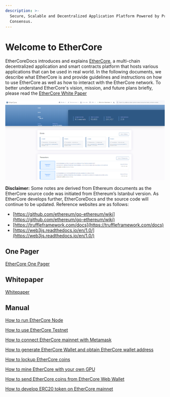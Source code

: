 ```yaml
---
description: >-
  Secure, Scalable and Decentralized Application Platform Powered by ProgPoW
  Consensus.
---
```


# Welcome to EtherCore

EtherCoreDocs introduces and explains [EtherCore](https://ethercore.org), a multi-chain decentralized application and smart contracts platform that hosts various applications that can be used in real world. In the following documents, we describe what EtherCore is and provide guidelines and instructions on how to use EtherCore as well as how to interact with the EtherCore network. To better understand EtherCore's vision, mission, and future plans briefly, please read the [EtherCore White Paper](https://github.com/ethercore/docs/tree/6f35a0613efe786ca8df8811da1895f8d47d4c27/whitepaper/EtherCore-Whitepaper.pdf)

![EtherCore Block Explorer](.gitbook/assets/ethercore-explorer.png)

**Disclaimer:** Some notes are derived from Ethereum documents as the EtherCore source code was initiated from Ethereum’s Istanbul version. As EtherCore develops further, EtherCoreDocs and the source code will continue to be updated. Reference websites are as follows:

* [https://github.com/ethereum/go-ethereum/wiki](https://github.com/ethereum/go-ethereum/wiki)
* [https://truffleframework.com/docs](https://truffleframework.com/docs)
* [https://web3js.readthedocs.io/en/1.0/](https://web3js.readthedocs.io/en/1.0/)

## One Pager

[EtherCore One Pager](https://github.com/ethercore/docs/tree/6f35a0613efe786ca8df8811da1895f8d47d4c27/onepager/EtherCore-One-Pager.pdf)

## Whitepaper

[Whitepaper](https://github.com/ethercore/docs/tree/6f35a0613efe786ca8df8811da1895f8d47d4c27/whitepaper/EtherCore-Whitepaper.pdf)

## Manual

[How to run EtherCore Node](https://github.com/ethercore/docs/blob/master/manual/EtherCore-Node-Manual.pdf)

[How to use EtherCore Testnet](https://github.com/ethercore/docs/blob/master/manual/How-to-use-EtherCore-Testnet.pdf)

[How to connect EtherCore mainnet with Metamask](https://github.com/ethercore/docs/blob/master/manual/How-to-connect-EtherCore-mainnet-with-Metamask.pdf)

[How to generate EtherCore Wallet and obtain EtherCore wallet address](https://github.com/ethercore/docs/blob/master/manual/How-to-generate-EtherCore-Wallet-and-obtain-EtherCore-wallet-address.pdf)

[How to lockup EtherCore coins](https://github.com/ethercore/docs/blob/master/manual/How-to-lockup-EtherCore-coins.pdf)

[How to mine EtherCore with your own GPU](https://github.com/ethercore/docs/blob/master/manual/How-to-mine-EtherCore-with-your-own-GPU.pdf)

[How to send EtherCore coins from EtherCore Web Wallet](https://github.com/ethercore/docs/tree/6f35a0613efe786ca8df8811da1895f8d47d4c27/manual/How-to-send-EtherCore-coins-from-EtherCore-Web-Wallet.pdf)

[How to develop ERC20 token on EtherCore mainnet](https://github.com/ethercore/docs/blob/master/manual/How-to-develop-ERC20-token-on-EtherCore-mainnet.pdf)

